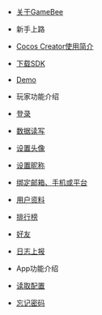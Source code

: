 
 * [关于GameBee](README.md)

* 新手上路 <a id="folder_new"></a>

 * [Cocos Creator使用简介](folder_new/cocos-creator-sdk-jian-jie.md)
 * [下载SDK](folder_new/xia-zai-sdk.md)
 * [Demo](folder_new/demo.md)

* 玩家功能介绍 <a id="folder_user"></a>

 * [登录](folder_user/deng-lu.md)
 * [数据读写](folder_user/shu-ju-du-xie.md)
 * [设置头像](folder_user/she-zhi-tou-xiang.md)
 * [设置昵称](folder_user/she-zhi-ni-cheng.md)
 * [绑定邮箱、手机或平台](folder_user/bang-ding-you-xiang-shou-ji-huo-qu-dao.md)
 * [用户资料](folder_user/yong-hu-zi-liao.md)
 * [排行榜](folder_user/pai-hang-bang.md)
 * [好友](folder_user/hao-you.md)
 * [日志上报](folder_user/ri-zhi-shang-bao.md)

* App功能介绍 <a id="folder_app"></a>

 * [读取配置](folder_app/du-qu-pei-zhi.md)
 * [忘记密码](folder_app/wang-ji-mi-ma.md)


